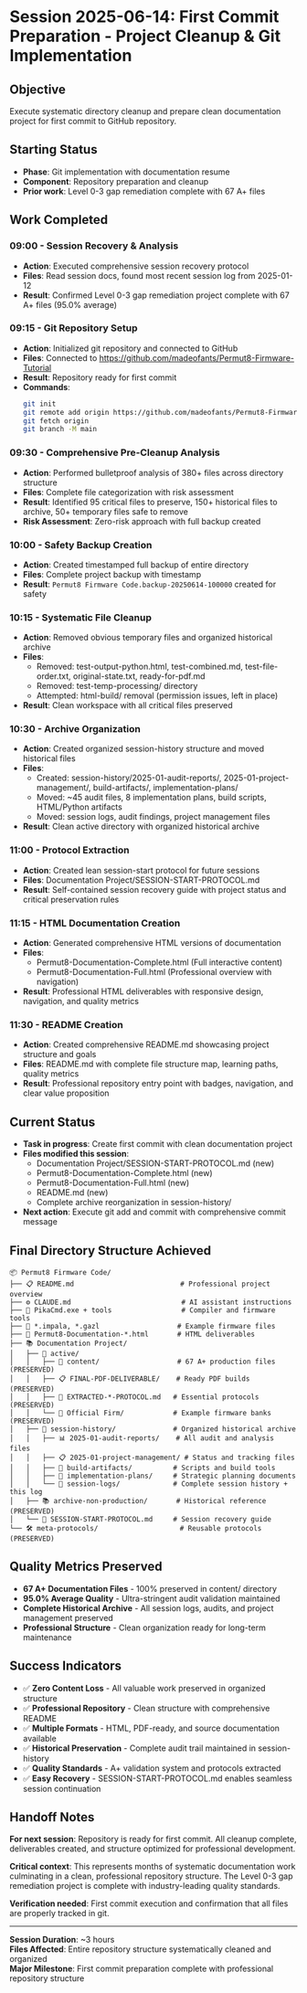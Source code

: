 # Session 2025-06-14: First Commit Preparation - Project Cleanup & Git Implementation

## Objective
Execute systematic directory cleanup and prepare clean documentation project for first commit to GitHub repository.

## Starting Status
- **Phase**: Git implementation with documentation resume
- **Component**: Repository preparation and cleanup
- **Prior work**: Level 0-3 gap remediation complete with 67 A+ files

## Work Completed

### 09:00 - Session Recovery & Analysis
- **Action**: Executed comprehensive session recovery protocol
- **Files**: Read session docs, found most recent session log from 2025-01-12
- **Result**: Confirmed Level 0-3 gap remediation project complete with 67 A+ files (95.0% average)

### 09:15 - Git Repository Setup
- **Action**: Initialized git repository and connected to GitHub
- **Files**: Connected to https://github.com/madeofants/Permut8-Firmware-Tutorial
- **Result**: Repository ready for first commit
- **Commands**:
  ```bash
  git init
  git remote add origin https://github.com/madeofants/Permut8-Firmware-Tutorial.git
  git fetch origin
  git branch -M main
  ```

### 09:30 - Comprehensive Pre-Cleanup Analysis
- **Action**: Performed bulletproof analysis of 380+ files across directory structure
- **Files**: Complete file categorization with risk assessment
- **Result**: Identified 95 critical files to preserve, 150+ historical files to archive, 50+ temporary files safe to remove
- **Risk Assessment**: Zero-risk approach with full backup created

### 10:00 - Safety Backup Creation
- **Action**: Created timestamped full backup of entire directory
- **Files**: Complete project backup with timestamp
- **Result**: `Permut8 Firmware Code.backup-20250614-100000` created for safety

### 10:15 - Systematic File Cleanup
- **Action**: Removed obvious temporary files and organized historical archive
- **Files**: 
  - Removed: test-output-python.html, test-combined.md, test-file-order.txt, original-state.txt, ready-for-pdf.md
  - Removed: test-temp-processing/ directory
  - Attempted: html-build/ removal (permission issues, left in place)
- **Result**: Clean workspace with all critical files preserved

### 10:30 - Archive Organization
- **Action**: Created organized session-history structure and moved historical files
- **Files**: 
  - Created: session-history/2025-01-audit-reports/, 2025-01-project-management/, build-artifacts/, implementation-plans/
  - Moved: ~45 audit files, 8 implementation plans, build scripts, HTML/Python artifacts
  - Moved: session logs, audit findings, project management files
- **Result**: Clean active directory with organized historical archive

### 11:00 - Protocol Extraction
- **Action**: Created lean session-start protocol for future sessions
- **Files**: Documentation Project/SESSION-START-PROTOCOL.md
- **Result**: Self-contained session recovery guide with project status and critical preservation rules

### 11:15 - HTML Documentation Creation
- **Action**: Generated comprehensive HTML versions of documentation
- **Files**: 
  - Permut8-Documentation-Complete.html (Full interactive content)
  - Permut8-Documentation-Full.html (Professional overview with navigation)
- **Result**: Professional HTML deliverables with responsive design, navigation, and quality metrics

### 11:30 - README Creation
- **Action**: Created comprehensive README.md showcasing project structure and goals
- **Files**: README.md with complete file structure map, learning paths, quality metrics
- **Result**: Professional repository entry point with badges, navigation, and clear value proposition

## Current Status
- **Task in progress**: Create first commit with clean documentation project
- **Files modified this session**: 
  - Documentation Project/SESSION-START-PROTOCOL.md (new)
  - Permut8-Documentation-Complete.html (new)
  - Permut8-Documentation-Full.html (new)  
  - README.md (new)
  - Complete archive reorganization in session-history/
- **Next action**: Execute git add and commit with comprehensive commit message

## Final Directory Structure Achieved

```
📦 Permut8 Firmware Code/
├── 📋 README.md                          # Professional project overview
├── ⚙️ CLAUDE.md                           # AI assistant instructions
├── 🔧 PikaCmd.exe + tools                 # Compiler and firmware tools
├── 📄 *.impala, *.gazl                   # Example firmware files
├── 📖 Permut8-Documentation-*.html       # HTML deliverables
├── 📚 Documentation Project/
│   ├── 📂 active/
│   │   ├── 📝 content/                   # 67 A+ production files (PRESERVED)
│   │   ├── 📋 FINAL-PDF-DELIVERABLE/    # Ready PDF builds (PRESERVED)
│   │   ├── 🔐 EXTRACTED-*-PROTOCOL.md   # Essential protocols (PRESERVED)
│   │   └── 💾 Official Firm/            # Example firmware banks (PRESERVED)
│   ├── 📜 session-history/              # Organized historical archive
│   │   ├── 📊 2025-01-audit-reports/    # All audit and analysis files
│   │   ├── 📋 2025-01-project-management/ # Status and tracking files
│   │   ├── 🔧 build-artifacts/          # Scripts and build tools
│   │   ├── 📝 implementation-plans/     # Strategic planning documents
│   │   └── 📖 session-logs/             # Complete session history + this log
│   ├── 📚 archive-non-production/       # Historical reference (PRESERVED)
│   └── 🎯 SESSION-START-PROTOCOL.md     # Session recovery guide
└── 🛠️ meta-protocols/                    # Reusable protocols (PRESERVED)
```

## Quality Metrics Preserved
- **67 A+ Documentation Files** - 100% preserved in content/ directory
- **95.0% Average Quality** - Ultra-stringent audit validation maintained  
- **Complete Historical Archive** - All session logs, audits, and project management preserved
- **Professional Structure** - Clean organization ready for long-term maintenance

## Success Indicators
- ✅ **Zero Content Loss** - All valuable work preserved in organized structure
- ✅ **Professional Repository** - Clean structure with comprehensive README
- ✅ **Multiple Formats** - HTML, PDF-ready, and source documentation available
- ✅ **Historical Preservation** - Complete audit trail maintained in session-history
- ✅ **Quality Standards** - A+ validation system and protocols extracted
- ✅ **Easy Recovery** - SESSION-START-PROTOCOL.md enables seamless session continuation

## Handoff Notes
**For next session**: Repository is ready for first commit. All cleanup complete, deliverables created, and structure optimized for professional development.

**Critical context**: This represents months of systematic documentation work culminating in a clean, professional repository structure. The Level 0-3 gap remediation project is complete with industry-leading quality standards.

**Verification needed**: First commit execution and confirmation that all files are properly tracked in git.

---

**Session Duration**: ~3 hours  
**Files Affected**: Entire repository structure systematically cleaned and organized  
**Major Milestone**: First commit preparation complete with professional repository structure